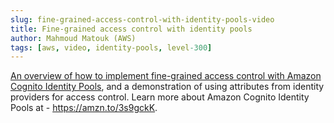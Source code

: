 ```yaml
---
slug: fine-grained-access-control-with-identity-pools-video
title: Fine-grained access control with identity pools
author: Mahmoud Matouk (AWS)
tags: [aws, video, identity-pools, level-300]
---
```


[An overview of how to implement fine-grained access control with Amazon Cognito Identity Pools](https://www.youtube.com/watch?v=tAUmz94O2Qo), and a demonstration of using attributes from identity providers for access control. Learn more about Amazon Cognito Identity Pools at - https://amzn.to/3s9gckK​.